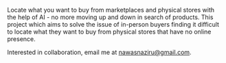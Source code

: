 Locate what you want to buy from marketplaces and physical stores with the help of AI - no more moving up and down in search of products.
This project which aims to solve the issue of in-person buyers finding it difficult to locate what they want to buy from physical stores that have no online presence.

Interested in collaboration, email me at nawasnaziru@gmail.com.
